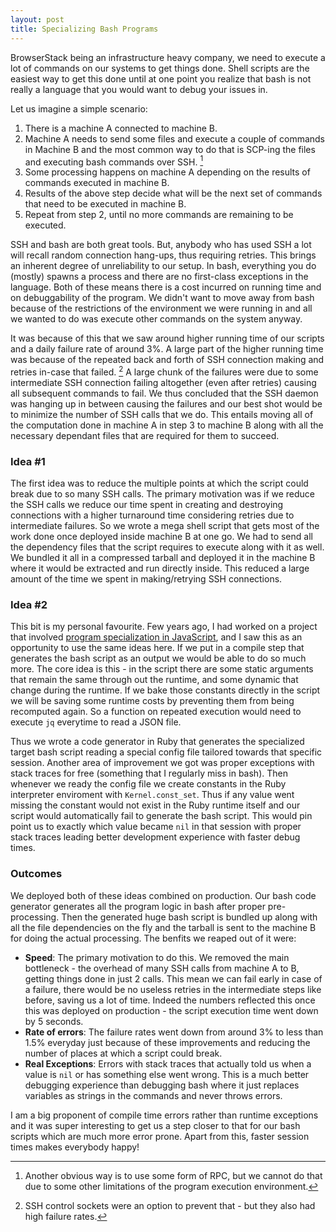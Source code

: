 ```yaml
---
layout: post
title: Specializing Bash Programs
---
```


BrowserStack being an infrastructure heavy company, we need to execute a lot of commands on our systems to get things done. Shell scripts are the easiest way to get this done until at one point you realize that bash is not really a language that you would want to debug your issues in.

Let us imagine a simple scenario:

1. There is a machine A connected to machine B.
2. Machine A needs to send some files and execute a couple of commands in Machine B and the most common way to do that is SCP-ing the files and executing bash commands over SSH. [^1]
3. Some processing happens on machine A depending on the results of commands executed in machine B.
4. Results of the above step decide what will be the next set of commands that need to be executed in machine B.
5. Repeat from step 2, until no more commands are remaining to be executed.

SSH and bash are both great tools. But, anybody who has used SSH a lot will recall random connection hang-ups, thus requiring retries. This brings an inherent degree of unreliability to our setup. In bash, everything you do (mostly) spawns a process and there are no first-class exceptions in the language. Both of these means there is a cost incurred on running time and on debuggability of the program. We didn't want to move away from bash because of the restrictions of the environment we were running in and all we wanted to do was execute other commands on the system anyway.

It was because of this that we saw around higher running time of our scripts and a daily failure rate of around 3%. A large part of the higher running time was because of the repeated back and forth of SSH connection making and retries in-case that failed. [^2] A large chunk of the failures were due to some intermediate SSH connection failing altogether (even after retries) causing all subsequent commands to fail. We thus concluded that the SSH daemon was hanging up in between causing the failures and our best shot would be to minimize the number of SSH calls that we do. This entails moving all of the computation done in machine A in step 3 to machine B along with all the necessary dependant files that are required for them to succeed.

### Idea #1

The first idea was to reduce the multiple points at which the script could break due to so many SSH calls. The primary motivation was if we reduce the SSH calls we reduce our time spent in creating and destroying connections with a higher turnaround time considering retries due to intermediate failures. So we wrote a mega shell script that gets most of the work done once deployed inside machine B at one go. We had to send all the dependency files that the script requires to execute along with it as well. We bundled it all in a compressed tarball and deployed it in the machine B where it would be extracted and run directly inside. This reduced a large amount of the time we spent in making/retrying SSH connections.

### Idea #2

This bit is my personal favourite. Few years ago, I had worked on a project that involved [program specialization in JavaScript](http://link.springer.com/chapter/10.1007/978-3-662-46823-4_26), and I saw this as an opportunity to use the same ideas here. If we put in a compile step that generates the bash script as an output we would be able to do so much more. The core idea is this - in the script there are some static arguments that remain the same through out the runtime, and some dynamic that change during the runtime. If we bake those constants directly in the script we will be saving some runtime costs by preventing them from being recomputed again. So a function on repeated execution would need to execute `jq` everytime to read a JSON file.

Thus we wrote a code generator in Ruby that generates the specialized target bash script reading a special config file tailored towards that specific session. Another area of improvement we got was proper exceptions with stack traces for free (something that I regularly miss in bash). Then whenever we ready the config file we create constants in the Ruby interpreter enviroment with `Kernel.const_set`. Thus if any value went missing the constant would not exist in the Ruby runtime itself and our script would automatically fail to generate the bash script. This would pin point us to exactly which value became `nil` in that session with proper stack traces leading better development experience with faster debug times.

### Outcomes

We deployed both of these ideas combined on production. Our bash code generator generates all the program logic in bash after proper pre-processing. Then the generated huge bash script is bundled up along with all the file dependencies on the fly and the tarball is sent to the machine B for doing the actual processing. The benfits we reaped out of it were:

* **Speed**: The primary motivation to do this. We removed the main bottleneck - the overhead of many SSH calls from machine A to B, getting things done in just 2 calls. This mean we can fail early in case of a failure, there would be no useless retries in the intermediate steps like before, saving us a lot of time. Indeed the numbers reflected this once this was deployed on production - the script execution time went down by 5 seconds.
* **Rate of errors**: The failure rates went down from around 3% to less than 1.5% everyday just because of these improvements and reducing the number of places at which a script could break.
* **Real Exceptions**: Errors with stack traces that actually told us when a value is `nil` or has something else went wrong. This is a much better debugging experience than debugging bash where it just replaces variables as strings in the commands and never throws errors.

<!-- Easter Egg: Users actually noticed things becoming faster because of this work and tweeted about it: https://twitter.com/_JayGeorge/status/817107605944418304 -->

I am a big proponent of compile time errors rather than runtime exceptions and it was super interesting to get us a step closer to that for our bash scripts which are much more error prone. Apart from this, faster session times makes everybody happy!

[^1]: Another obvious way is to use some form of RPC, but we cannot do that due to some other limitations of the program execution environment.
[^2]: SSH control sockets were an option to prevent that - but they also had high failure rates.

